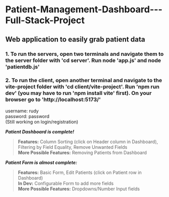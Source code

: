 # Patient-Management-Dashboard---Full-Stack-Project
## Web application to easily grab patient data


### 1. To run the servers, open two terminals and navigate them to the server folder with 'cd server'. Run node 'app.js' and node 'patientdb.js'

### 2. To run the client, open another terminal and navigate to the vite-project folder with 'cd client/vite-project'. Run 'npm run dev' (you may have to run 'npm install vite' first). On your browser go to 'http://localhost:5173/'

username: rudy  
password: password  
(Still working on login/registration)  
  
***Patient Dashboard is complete!***  
> **Features:** Column Sorting (click on Header column in Dashboard), Filtering by Field Equality, Remove Unwanted Fields  
> **More Possible Features:** Removing Patients from Dashboard  
  
***Patient Form is almost complete:***  
> **Features:** Basic Form, Edit Patients (click on Patient row in Dashboard)  
> **In Dev:** Configurable Form to add more fields  
> **More Possible Features:** Dropdowns/Number Input fields  

